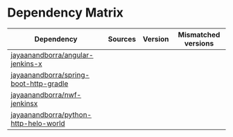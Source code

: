 # Dependency Matrix

Dependency | Sources | Version | Mismatched versions
---------- | ------- | ------- | -------------------
[jayaanandborra/angular-jenkins-x](https://github.com/jayaanandborra/angular-jenkins-x.git) |  | []() | 
[jayaanandborra/spring-boot-http-gradle](https://github.com/jayaanandborra/spring-boot-http-gradle.git) |  | []() | 
[jayaanandborra/nwf-jenkinsx](https://github.com/jayaanandborra/nwf-jenkinsx.git) |  | []() | 
[jayaanandborra/python-http-helo-world](https://github.com/jayaanandborra/python-http-helo-world.git) |  | []() | 
